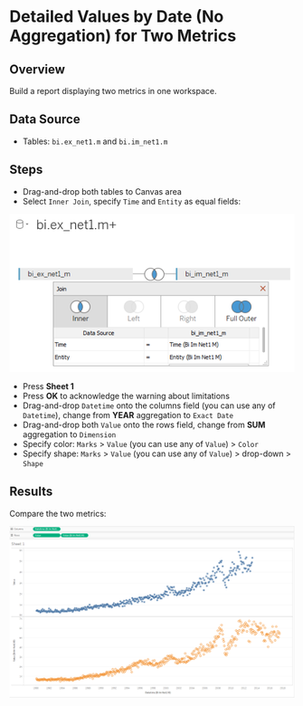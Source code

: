 # Detailed Values by Date (No Aggregation) for Two Metrics

## Overview

Build a report displaying two metrics in one workspace.

## Data Source

- Tables: `bi.ex_net1.m` and `bi.im_net1.m`

## Steps

- Drag-and-drop both tables to Canvas area
- Select `Inner Join`, specify `Time` and `Entity` as equal fields:

![](../images/join_inner.png)

- Press **Sheet 1**
- Press **OK** to acknowledge the warning about limitations
- Drag-and-drop `Datetime` onto the columns field (you can use any of `Datetime`), change from **YEAR** aggregation to `Exact Date`
- Drag-and-drop both `Value` onto the rows field, change from **SUM** aggregation to `Dimension`
- Specify color: `Marks` > `Value` (you can use any of `Value`) > `Color`
- Specify shape: `Marks` > `Value` (you can use any of `Value`) > drop-down > `Shape`

## Results

Compare the two metrics:

![](../images/two_metrcS.png)